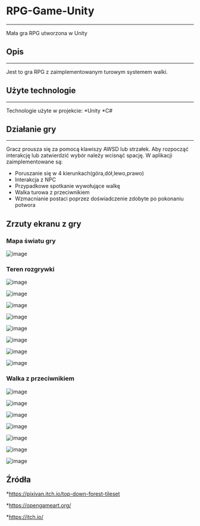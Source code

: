 # RPG-Game-Unity
***
Mała gra RPG utworzona w Unity


## Opis
***
Jest to gra RPG z zaimplementowanym turowym systemem walki.


## Użyte technologie
***
Technologie użyte w projekcie:
*Unity
*C#


## Działanie gry
***
Gracz prousza się za pomocą klawiszy AWSD lub strzałek. Aby rozpocząć interakcję lub zatwierdzić wybór należy wcisnąć spację.
W aplikacji zaimplementowane są:
* Poruszanie się w 4 kierunkach(góra,dół,lewo,prawo)
* Interakcja z NPC
* Przypadkowe spotkanie wywołujące walkę
* Walka turowa z przeciwnikiem
* Wzmacnianie postaci poprzez doświadczenie zdobyte po pokonaniu potwora
  

## Zrzuty ekranu z gry

### Mapa światu gry
![image](https://github.com/user-attachments/assets/1a9e1c03-c275-49b2-9fad-699a83518368)


### Teren rozgrywki
![image](https://github.com/user-attachments/assets/1f825054-5e00-41cf-8c6f-2200300ff25b)

![image](https://github.com/user-attachments/assets/155096b7-04ae-4436-a03e-d816ad1640fe)

![image](https://github.com/user-attachments/assets/bab0de25-0787-40d9-b1cc-0c02ca0e47c7)

![image](https://github.com/user-attachments/assets/da8098f9-8e25-48e2-85c8-28434cf7e922)

![image](https://github.com/user-attachments/assets/55e54f43-28dd-4f22-ae48-333dd92566a7)

![image](https://github.com/user-attachments/assets/18ceb8dc-e696-4fe9-8bf2-bd053c1bf300)

![image](https://github.com/user-attachments/assets/2257589c-b476-4c94-8a68-f19c01599245)

![image](https://github.com/user-attachments/assets/a0b034ee-cf0f-4ae0-84e8-f8bb06916e23)

### Walka z przeciwnikiem
![image](https://github.com/user-attachments/assets/d65b4df0-02b6-4f43-9acb-7d91fe6366c8)

![image](https://github.com/user-attachments/assets/2da4a6ef-1e74-44e8-9469-147a3b6b4b96)

![image](https://github.com/user-attachments/assets/16475ac8-8865-42cf-8e64-467741f2b47f)

![image](https://github.com/user-attachments/assets/76572c92-f0fb-4f94-abbe-4017f9e5aa21)

![image](https://github.com/user-attachments/assets/20f3f50e-ee52-46fa-89af-eaaf522c117f)

![image](https://github.com/user-attachments/assets/2207a120-1f93-4992-abb5-956b8391ffaa)

![image](https://github.com/user-attachments/assets/bebff672-be51-4fe4-b678-7ca345c7ffbb)


## Źródła
*https://pixivan.itch.io/top-down-forest-tileset

*https://opengameart.org/

*https://itch.io/


